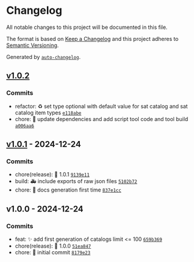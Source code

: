 # Changelog

All notable changes to this project will be documented in this file.

The format is based on [Keep a Changelog](https://keepachangelog.com/en/1.0.0/)
and this project adheres to [Semantic Versioning](https://semver.org/spec/v2.0.0.html).

Generated by [`auto-changelog`](https://github.com/CookPete/auto-changelog).

## [v1.0.2](https://luffynando.github.com/nodecfdi/sat-micro-catalogs/compare/v1.0.1...v1.0.2)

### Commits

- refactor: :recycle: set type optional with default value for sat catalog and sat catalog item types [`e118abe`](https://luffynando.github.com/nodecfdi/sat-micro-catalogs/commit/e118abe61a2b854e26233f5240cda5da95c57772)
- chore: :construction: update dependencies and add script tool code and tool build [`a006aa6`](https://luffynando.github.com/nodecfdi/sat-micro-catalogs/commit/a006aa6ca090ef2236adceec827ea76da2f10cb5)

## [v1.0.1](https://luffynando.github.com/nodecfdi/sat-micro-catalogs/compare/v1.0.0...v1.0.1) - 2024-12-24

### Commits

- chore(release): :tada: 1.0.1 [`9139e11`](https://luffynando.github.com/nodecfdi/sat-micro-catalogs/commit/9139e11e199cd1adf99eea6e5162c55ae864737a)
- build: :ambulance: include exports of raw json files [`5102b72`](https://luffynando.github.com/nodecfdi/sat-micro-catalogs/commit/5102b722ae21b63ffc8e523ff206f14c189532cd)
- chore: :memo: docs generation first time [`837e1cc`](https://luffynando.github.com/nodecfdi/sat-micro-catalogs/commit/837e1cc205395d2cd8c0ba7f268195d95dc803bd)

## v1.0.0 - 2024-12-24

### Commits

- feat: :sparkles: add first generation of catalogs limit &lt;= 100 [`659b369`](https://luffynando.github.com/nodecfdi/sat-micro-catalogs/commit/659b369b2c860d1da23d612f9ccf9e5f2ac66814)
- chore(release): :tada: 1.0.0 [`51ea847`](https://luffynando.github.com/nodecfdi/sat-micro-catalogs/commit/51ea847b67103538872c3f7c721c09a80f136c26)
- chore: :tada: initial commit [`8179e23`](https://luffynando.github.com/nodecfdi/sat-micro-catalogs/commit/8179e2365b04bb09ad6d0111ea05ad798748f50f)
